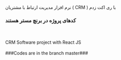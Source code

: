 نرم افزار مدیریت ارتباط با مشتریان ( CRM ) با ری اکت زدم
### کدهای پروژه در برنچ مستر هستند ###
<br>
</br>
CRM Software project with React JS
<br>
</br>
###Codes are in the branch master###
